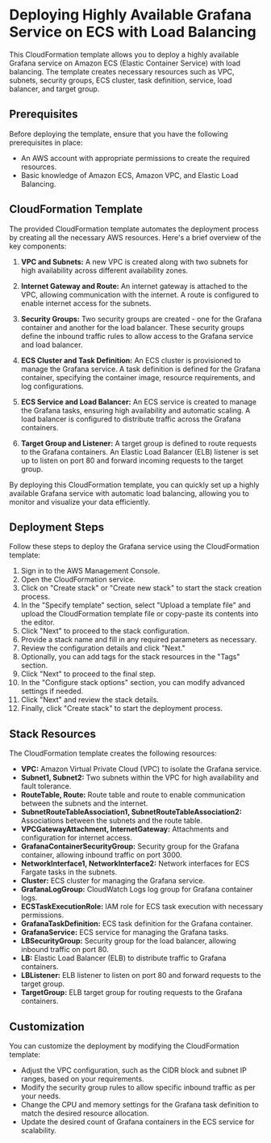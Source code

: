 # Deploying Highly Available Grafana Service on ECS with Load Balancing

This CloudFormation template allows you to deploy a highly available Grafana service on Amazon ECS (Elastic Container Service) with load balancing. The template creates necessary resources such as VPC, subnets, security groups, ECS cluster, task definition, service, load balancer, and target group.

## Prerequisites

Before deploying the template, ensure that you have the following prerequisites in place:

- An AWS account with appropriate permissions to create the required resources.
- Basic knowledge of Amazon ECS, Amazon VPC, and Elastic Load Balancing.

## CloudFormation Template

The provided CloudFormation template automates the deployment process by creating all the necessary AWS resources. Here's a brief overview of the key components:

1. **VPC and Subnets:** A new VPC is created along with two subnets for high availability across different availability zones.

2. **Internet Gateway and Route:** An internet gateway is attached to the VPC, allowing communication with the internet. A route is configured to enable internet access for the subnets.

3. **Security Groups:** Two security groups are created - one for the Grafana container and another for the load balancer. These security groups define the inbound traffic rules to allow access to the Grafana service and load balancer.

4. **ECS Cluster and Task Definition:** An ECS cluster is provisioned to manage the Grafana service. A task definition is defined for the Grafana container, specifying the container image, resource requirements, and log configurations.

5. **ECS Service and Load Balancer:** An ECS service is created to manage the Grafana tasks, ensuring high availability and automatic scaling. A load balancer is configured to distribute traffic across the Grafana containers.

6. **Target Group and Listener:** A target group is defined to route requests to the Grafana containers. An Elastic Load Balancer (ELB) listener is set up to listen on port 80 and forward incoming requests to the target group.

By deploying this CloudFormation template, you can quickly set up a highly available Grafana service with automatic load balancing, allowing you to monitor and visualize your data efficiently.

## Deployment Steps

Follow these steps to deploy the Grafana service using the CloudFormation template:

1. Sign in to the AWS Management Console.
2. Open the CloudFormation service.
3. Click on "Create stack" or "Create new stack" to start the stack creation process.
4. In the "Specify template" section, select "Upload a template file" and upload the CloudFormation template file or copy-paste its contents into the editor.
5. Click "Next" to proceed to the stack configuration.
6. Provide a stack name and fill in any required parameters as necessary.
7. Review the configuration details and click "Next."
8. Optionally, you can add tags for the stack resources in the "Tags" section.
9. Click "Next" to proceed to the final step.
10. In the "Configure stack options" section, you can modify advanced settings if needed.
11. Click "Next" and review the stack details.
12. Finally, click "Create stack" to start the deployment process.

## Stack Resources

The CloudFormation template creates the following resources:

- **VPC:** Amazon Virtual Private Cloud (VPC) to isolate the Grafana service.
- **Subnet1, Subnet2:** Two subnets within the VPC for high availability and fault tolerance.
- **RouteTable, Route:** Route table and route to enable communication between the subnets and the internet.
- **SubnetRouteTableAssociation1, SubnetRouteTableAssociation2:** Associations between the subnets and the route table.
- **VPCGatewayAttachment, InternetGateway:** Attachments and configuration for internet access.
- **GrafanaContainerSecurityGroup:** Security group for the Grafana container, allowing inbound traffic on port 3000.
- **NetworkInterface1, NetworkInterface2:** Network interfaces for ECS Fargate tasks in the subnets.
- **Cluster:** ECS cluster for managing the Grafana service.
- **GrafanaLogGroup:** CloudWatch Logs log group for Grafana container logs.
- **ECSTaskExecutionRole:** IAM role for ECS task execution with necessary permissions.
- **GrafanaTaskDefinition:** ECS task definition for the Grafana container.
- **GrafanaService:** ECS service for managing the Grafana tasks.
- **LBSecurityGroup:** Security group for the load balancer, allowing inbound traffic on port 80.
- **LB:** Elastic Load Balancer (ELB) to distribute traffic to Grafana containers.
- **LBListener:** ELB listener to listen on port 80 and forward requests to the target group.
- **TargetGroup:** ELB target group for routing requests to the Grafana containers.

## Customization

You can customize the deployment by modifying the CloudFormation template:

- Adjust the VPC configuration, such as the CIDR block and subnet IP ranges, based on your requirements.
- Modify the security group rules to allow specific inbound traffic as per your needs.
- Change the CPU and memory settings for the Grafana task definition to match the desired resource allocation.
- Update the desired count of Grafana containers in the ECS service for scalability.

